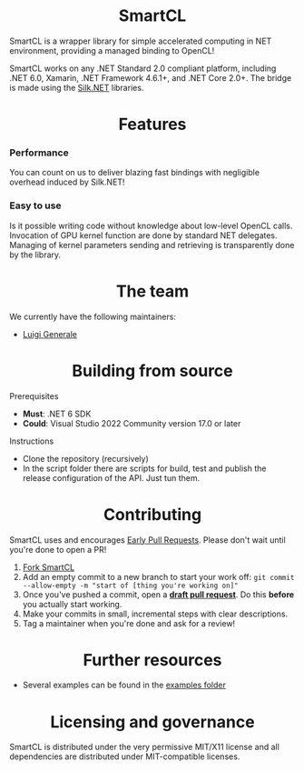 <!-- Begin exclude from NuGet readme. -->
<h1 align="center">SmartCL</h1>

SmartCL is a wrapper library for simple accelerated computing in NET environment, providing a managed binding to OpenCL!

SmartCL works on any .NET Standard 2.0 compliant platform, including .NET 6.0, Xamarin, .NET Framework 4.6.1+, and .NET Core 2.0+.
The bridge is made using the [Silk.NET](https://github.com/dotnet/Silk.NET) libraries.

<!-- Package description inserted here automatically. -->

<h1 align="center">Features</h1>

### Performance

You can count on us to deliver blazing fast bindings with negligible overhead induced by Silk.NET!

### Easy to use

Is it possible writing code without knowledge about low-level OpenCL calls.
Invocation of GPU kernel function are done by standard NET delegates.
Managing of kernel parameters sending and retrieving is transparently done by the library. 

<!-- Begin exclude from NuGet readme. -->

<h1 align="center">The team</h1>

We currently have the following maintainers:
- [Luigi Generale](https://github.com/darth-vader-lg)

<h1 align="center">Building from source</h1>

Prerequisites
- **Must**: .NET 6 SDK
- **Could**: Visual Studio 2022 Community version 17.0 or later

Instructions
- Clone the repository (recursively)
- In the script folder there are scripts for build, test and publish the release configuration of the API. Just tun them.

<h1 align="center">Contributing</h1>

SmartCL uses and encourages [Early Pull Requests](https://medium.com/practical-blend/pull-request-first-f6bb667a9b6). Please don't wait until you're done to open a PR!

1. [Fork SmartCL](https://github.com/darth-vader-lg/SmartCL/fork)
2. Add an empty commit to a new branch to start your work off: `git commit --allow-empty -m "start of [thing you're working on]"`
3. Once you've pushed a commit, open a [**draft pull request**](https://github.blog/2019-02-14-introducing-draft-pull-requests/). Do this **before** you actually start working.
4. Make your commits in small, incremental steps with clear descriptions.
5. Tag a maintainer when you're done and ask for a review!

<!-- End exclude from NuGet readme. -->

<h1 align="center">Further resources</h1>

- Several examples can be found in the [examples folder](https://github.com/darth-vader-lg/SmartCL/tree/master/examples)

<h1 align="center">Licensing and governance</h1>

SmartCL is distributed under the very permissive MIT/X11 license and all dependencies are distributed under MIT-compatible licenses.

